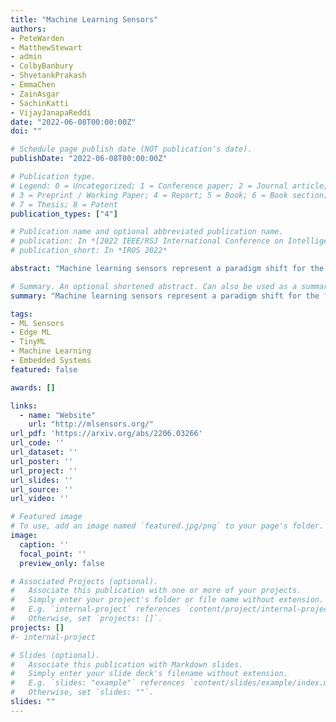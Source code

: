 ```yaml
---
title: "Machine Learning Sensors"
authors:
- PeteWarden
- MatthewStewart
- admin
- ColbyBanbury
- ShvetankPrakash
- EmmaChen
- ZainAsgar
- SachinKatti
- VijayJanapaReddi
date: "2022-06-08T00:00:00Z"
doi: ""

# Schedule page publish date (NOT publication's date).
publishDate: "2022-06-08T00:00:00Z"

# Publication type.
# Legend: 0 = Uncategorized; 1 = Conference paper; 2 = Journal article;
# 3 = Preprint / Working Paper; 4 = Report; 5 = Book; 6 = Book section;
# 7 = Thesis; 8 = Patent
publication_types: ["4"]

# Publication name and optional abbreviated publication name.
# publication: In *[2022 IEEE/RSJ International Conference on Intelligent Robots and Systems (IROS)](https://iros2022.org/)*
# publication_short: In *IROS 2022*

abstract: "Machine learning sensors represent a paradigm shift for the future of embedded machine learning applications. Current instantiations of embedded machine learning (ML) suffer from complex integration, lack of modularity, and privacy and security concerns from data movement. This article proposes a more data-centric paradigm for embedding sensor intelligence on edge devices to combat these challenges. Our vision for 'sensor 2.0' entails segregating sensor input data and ML processing from the wider system at the hardware level and providing a thin interface that mimics traditional sensors in functionality. This separation leads to a modular and easy-to-use ML sensor device. We discuss challenges presented by the standard approach of building ML processing into the software stack of the controlling microprocessor on an embedded system and how the modularity of ML sensors alleviates these problems. ML sensors increase privacy and accuracy while making it easier for system builders to integrate ML into their products as a simple component. We provide examples of prospective ML sensors and an illustrative datasheet as a demonstration and hope that this will build a dialogue to progress us towards sensor 2.0."

# Summary. An optional shortened abstract. Can also be used as a summary for an extended abstract or poster etc.
summary: "Machine learning sensors represent a paradigm shift for the future of embedded machine learning applications. Current instantiations of embedded machine learning (ML) suffer from complex integration, lack of modularity, and privacy and security concerns from data movement. This article proposes a more data-centric paradigm for embedding sensor intelligence on edge devices to combat these challenges. Our vision for 'sensor 2.0' entails segregating sensor input data and ML processing from the wider system at the hardware level and providing a thin interface that mimics traditional sensors in functionality. This separation leads to a modular and easy-to-use ML sensor device. We discuss challenges presented by the standard approach of building ML processing into the software stack of the controlling microprocessor on an embedded system and how the modularity of ML sensors alleviates these problems. ML sensors increase privacy and accuracy while making it easier for system builders to integrate ML into their products as a simple component. We provide examples of prospective ML sensors and an illustrative datasheet as a demonstration and hope that this will build a dialogue to progress us towards sensor 2.0."

tags:
- ML Sensors
- Edge ML
- TinyML
- Machine Learning
- Embedded Systems
featured: false

awards: []

links:
  - name: "Website"
    url: "http://mlsensors.org/"
url_pdf: 'https://arxiv.org/abs/2206.03266'
url_code: ''
url_dataset: ''
url_poster: ''
url_project: ''
url_slides: ''
url_source: ''
url_video: ''

# Featured image
# To use, add an image named `featured.jpg/png` to your page's folder. 
image:
  caption: ''
  focal_point: ''
  preview_only: false

# Associated Projects (optional).
#   Associate this publication with one or more of your projects.
#   Simply enter your project's folder or file name without extension.
#   E.g. `internal-project` references `content/project/internal-project/index.md`.
#   Otherwise, set `projects: []`.
projects: []
#- internal-project

# Slides (optional).
#   Associate this publication with Markdown slides.
#   Simply enter your slide deck's filename without extension.
#   E.g. `slides: "example"` references `content/slides/example/index.md`.
#   Otherwise, set `slides: ""`.
slides: ""
---
```


<!-- {{% alert note %}}
Click the *Cite* button above to demo the feature to enable visitors to import publication metadata into their reference management software.
{{% /alert %}}

{{% alert note %}}
Click the *Slides* button above to demo Academic's Markdown slides feature.
{{% /alert %}} -->

<!-- Supplementary notes can be added here, including [code and math](https://sourcethemes.com/academic/docs/writing-markdown-latex/). -->

